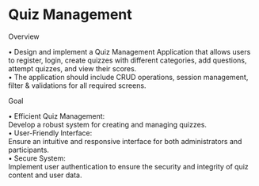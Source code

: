 <h1>Quiz Management</h1>

<p>Overview</p>
• Design and implement a Quiz Management Application that allows users to register, login, 
create quizzes with different categories, add questions, attempt quizzes, and view their 
scores. 
<br> 
• The application should include CRUD operations, session management, filter & validations for 
all required screens. 

<p>Goal</p>
• Efficient Quiz Management: <br>
      Develop a robust system for creating and managing quizzes. <br>
• User-Friendly Interface: <br>
      Ensure an intuitive and responsive interface for both administrators and participants. <br>
• Secure System: <br>
      Implement user authentication to ensure the security and integrity of quiz content and user data.
